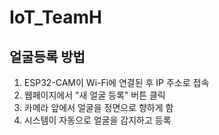 # IoT_TeamH

## 얼굴등록 방법
1. ESP32-CAM이 Wi-Fi에 연결된 후 IP 주소로 접속
2. 웹페이지에서 "새 얼굴 등록" 버튼 클릭
3. 카메라 앞에서 얼굴을 정면으로 향하게 함
4. 시스템이 자동으로 얼굴을 감지하고 등록
